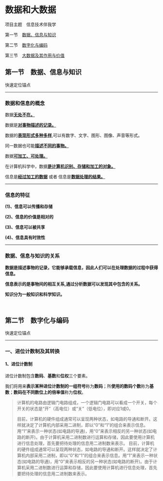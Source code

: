 # 数据和大数据

项目主题　信息技术伴我学</br>

第一节　[数据、信息与知识](#jump1) </br>

第二节　[数字化与编码](#jump2) </br>

第三节　[大数据及其作用与价值](#jump3) </br>

## **第一节　数据、信息与知识**
<span id="jump1">快速定位锚点</span>

---
### **数据和信息的概念**

数据<u>**无处不在。**</u>

数据是<u>**对事物描述的记录。**</u>

数据的<u>**表现形式多种多样**</u>,可以有数字、文字、图形、图像、声音等形式。

同一数据也可能<u>**描述不同的事物。**</u>

数据<u>**可加工、可处理。**</u>

在计算机科学中，数据<u>**是计算机识别、存储和加工的对象。**</u> 

信息是<u>**经过加工的数据**</u>    或者    信息是<u>**数据处理的结果。**</u>

---

### **信息的特征**

**(1)、信息可以传播和存储**

**(2)、信息的价值是相对的**

**(3)、信息可以被共享**

**(4)、信息具有时效性**

---

### **数据、信息与知识的关系**

**数据是描述事物的记录，它能够承载信息，因此人们可以在处理数据的过程中获得信息。**

**信息表示的是事物间的相互关系,通过分析数据可以发现其中包含的关系。**

**知识分为一般知识和科学知识。**

</br>

## **第二节　数字化与编码**
<span id="jump2">快速定位锚点</span>

---

### 一、进位计数制及其转换

#### 1、进位计数制

进位计数制包含**数码**、**基数**和**位权**三个要素。

我们将用来**表示某种进位计数制的一组符号**称为**数码**；所**使用的数码个数**称为**基数**；**数码在不同数位上的倍率值**称为**位权**。

> 计算机的电路由逻辑门电路组成，一个逻辑门电路可以看成一个开关，每个开关的状态是“开”（高电位）或“关”（低电位），即对应1或0。
> 
> 目前，计算机的硬件组成通常可以呈现两种状态，如电路的导通和断开。这样就决定了计算机内部采用二进制，即以“0”和“1”的组合来表示信息。用“1”来表示一种状态(如电路的导通)，用“0”来表示相反的另一种状态(如电路的断开)。由于计算机采用二进制数进行运算和存储，因此要使用计算机进行信息处理，首先要把待处理的信息用二进制数来表示。
> 目前，计算机的硬件组成通常可以呈现两种状态，如电路的导通和断开。这样就决定了计算机内部采用二进制，即以“0”和“1”的组合来表示信息。用“1”来表示一种状态(如电路的导通)，用“0”来表示相反的另一种状态(如电路的断开)。由于计算机采用二进制数进行运算和存储，因此要使用计算机进行信息处理，首先要把待处理的信息用二进制数来表示。